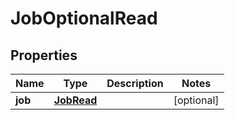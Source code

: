 

# JobOptionalRead


## Properties

| Name | Type | Description | Notes |
|------------ | ------------- | ------------- | -------------|
|**job** | [**JobRead**](JobRead.md) |  |  [optional] |



